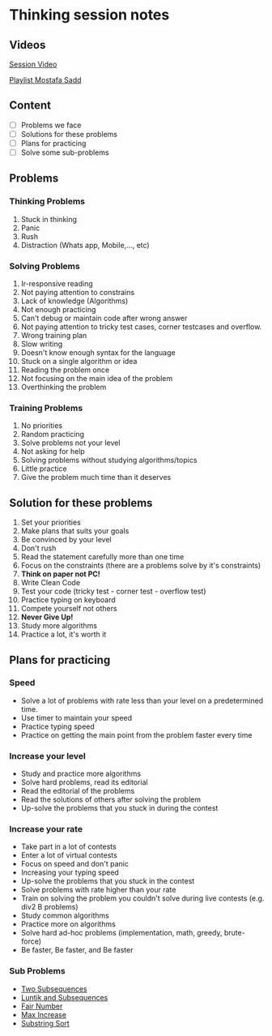 # Thinking session notes

## Videos

[Session Video](https://www.youtube.com/watch?v=UA9-CaD3758&t=3s)

[Playlist Mostafa Sadd](https://www.youtube.com/playlist?list=PLPt2dINI2MIa3AdNEfMlWS-RXqkpMdUC3)

## Content

- [ ] Problems we face
- [ ] Solutions for these problems
- [ ] Plans for practicing
- [ ] Solve some sub-problems

## Problems

### Thinking Problems

1. Stuck in thinking
2. Panic
3. Rush
4. Distraction (Whats app, Mobile,..., etc)

### Solving Problems

1. Ir-responsive reading
2. Not paying attention to constrains
3. Lack of knowledge (Algorithms)
4. Not enough practicing
5. Can't debug or maintain code after wrong answer
6. Not paying attention to tricky test cases, corner testcases and overflow.
7. Wrong training plan
8. Slow writing
9. Doesn't know enough syntax for the language
10. Stuck on a single algorithm or idea
11. Reading the problem once
12. Not focusing on the main idea of the problem
13. Overthinking the problem

### Training Problems

1. No priorities
2. Random practicing
3. Solve problems not your level
4. Not asking for help
5. Solving problems without studying algorithms/topics
6. Little practice
7. Give the problem much time than it deserves

## Solution for these problems

1. Set your priorities
2. Make plans that suits your goals
3. Be convinced by your level
4. Don't rush
5. Read the statement carefully more than one time
6. Focus on the constraints (there are a problems solve by it's constraints)
7. **Think on paper not PC!**
8. Write Clean Code
9. Test your code (tricky test - corner test - overflow test)
10. Practice typing on keyboard
11. Compete yourself not others
12. **Never Give Up!**
13. Study more algorithms
14. Practice a lot, it's worth it

## Plans for practicing

### Speed

- Solve a lot of problems with rate less than your level on a predetermined time.
- Use timer to maintain your speed
- Practice typing speed
- Practice on getting the main point from the problem faster every time
  
### Increase your level

- Study and practice more algorithms
- Solve hard problems, read its editorial
- Read the editorial of the problems
- Read the solutions of others after solving the problem
- Up-solve the problems that you stuck in during the contest

### Increase your rate

- Take part in a lot of contests
- Enter a lot of virtual contests
- Focus on speed and don't panic
- Increasing your typing speed
- Up-solve the problems that you stuck in the contest
- Solve problems with rate higher than your rate
- Train on solving the problem you couldn't solve during live contests (e.g. div2 B problems)
- Study common algorithms
- Practice more on algorithms
- Solve hard ad-hoc problems (implementation, math, greedy, brute-force)
- Be faster, Be faster, and Be faster

### Sub Problems

- [Two Subsequences](https://codeforces.com/contest/1602/problem/A)
- [Luntik and Subsequences](https://codeforces.com/contest/1582/problem/B)
- [Fair Number](https://codeforces.com/contest/1411/problem/B)
- [Max Increase](https://codeforces.com/problemset/problem/702/A)
- [Substring Sort](https://codeforces.com/problemset/problem/988/B)
